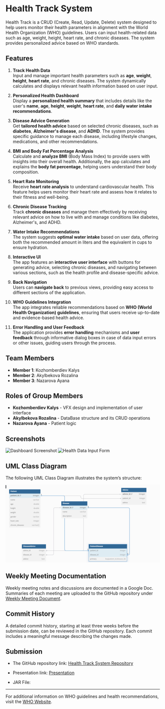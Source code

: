 # Health Track System

Health Track is a CRUD (Create, Read, Update, Delete) system designed to help users monitor their health parameters in alignment with the World Health Organization (WHO) guidelines. Users can input health-related data such as age, weight, height, heart rate, and chronic diseases. The system provides personalized advice based on WHO standards.

## Features
1. **Track Health Data**  
   Input and manage important health parameters such as **age**, **weight**, **height**, **heart rate**, and chronic diseases. The system dynamically calculates and displays relevant health information based on user input.

2. **Personalized Health Dashboard**  
   Display a **personalized health summary** that includes details like the user's **name**, **age**, **height**, **weight**, **heart rate**, and **daily water intake recommendations**.

3. **Disease Advice Generation**  
   Get **tailored health advice** based on selected chronic diseases, such as **diabetes**, **Alzheimer's disease**, and **ADHD**. The system provides specific guidance to manage each disease, including lifestyle changes, medications, and other recommendations.

4. **BMI and Body Fat Percentage Analysis**  
   Calculate and **analyze BMI** (Body Mass Index) to provide users with insights into their overall health. Additionally, the app calculates and explains the **body fat percentage**, helping users understand their body composition.

5. **Heart Rate Monitoring**  
   Receive **heart rate analysis** to understand cardiovascular health. This feature helps users monitor their heart rate and assess how it relates to their fitness and well-being.

6. **Chronic Disease Tracking**  
   Track **chronic diseases** and manage them effectively by receiving relevant advice on how to live with and manage conditions like diabetes, Alzheimer's, and ADHD.

7. **Water Intake Recommendations**  
   The system suggests **optimal water intake** based on user data, offering both the recommended amount in liters and the equivalent in cups to ensure hydration.

8. **Interactive UI**  
   The app features an **interactive user interface** with buttons for generating advice, selecting chronic diseases, and navigating between various sections, such as the health profile and disease-specific advice.

9. **Back Navigation**  
    Users can **navigate back** to previous views, providing easy access to different sections of the application.

10. **WHO Guidelines Integration**  
    The app integrates reliable recommendations based on **WHO (World Health Organization) guidelines**, ensuring that users receive up-to-date and evidence-based health advice.

11. **Error Handling and User Feedback**  
    The application provides **error handling** mechanisms and **user feedback** through informative dialog boxes in case of data input errors or other issues, guiding users through the process.


## Team Members
- **Member 1**: Kozhomberdiev Kalys 
- **Member 2**: Akylbekova Rozalina
- **Member 3**: Nazarova Ayana


## Roles of Group Members
- **Kozhomberdiev Kalys** - VFX design and implementation of user interface
- **Akylbekova Rozalina** - DataBase structure and its CRUD operations
- **Nazarova Ayana** - Patient logic

## Screenshots
![Dashboard Screenshot](src/main/resources/ex2.png)
![Health Data Input Form](src/main/resources/ex1.png)

## UML Class Diagram
The following UML Class Diagram illustrates the system’s structure:

![UML Class Diagram](src/main/resources/UML-Diagram.png)

## Weekly Meeting Documentation
Weekly meeting notes and discussions are documented in a Google Doc. Summaries of each meeting are uploaded to the GitHub repository under 
[Weekly Meeting Document](https://docs.google.com/document/d/1HPmCzfYNsO4fHD55rBF3BsIIQqSh1K8uIWr-izR9vKQ/edit?usp=sharing).

## Commit History
A detailed commit history, starting at least three weeks before the submission date, can be reviewed in the GitHub repository. Each commit includes a meaningful message describing the changes made.

## Submission
- The GitHub repository link:
[Health Track System Repository](https://github.com/rosszzalina/Health-Trackerr)

- Presentation link:
[Presentation](https://www.canva.com/design/DAGZwDL7ywI/torTlD1cskQYJF0zGky_LQ/view?utm_content=DAGZwDL7ywI&utm_campaign=designshare&utm_medium=link2&utm_source=uniquelinks&utlId=h39e5718896)

- JAR File:


---

For additional information on WHO guidelines and health recommendations, visit the [WHO Website](https://www.who.int).
